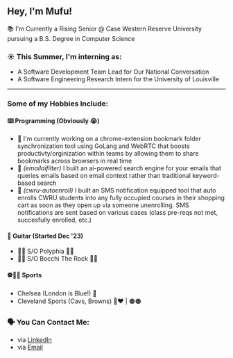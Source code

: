 ## Hey, I'm Mufu!

📚 I'm Currently a Rising Senior @ Case Western Reserve University pursuing a B.S. Degree in Computer Science

### ☀️ This Summer, I'm interning as:
- A Software Development Team Lead for Our National Conversation
- A Software Engineering Research Intern for the University of Louisville
---
### Some of my Hobbies Include:

#### ⌨️ Programming (Obviously 😭)
- 🌱 I'm currently working on a chrome-extension bookmark folder synchronization tool using GoLang and WebRTC that boosts productivty/orginization within teams by allowing them to share bookmarks across browsers in real time
- 🌳 *(emailaifilter)* I built an ai-powered search engine for your emails that queries emails based on email context rather than traditional keyword-based search
- 🌲 *(cwru-autoenroll)* I built an SMS notification equipped tool that auto enrolls CWRU students into any fully occupied courses in their shopping cart as soon as they open up via someone unenrolling. SMS notifications are sent based on various cases (class pre-reqs not met, succesfully enrolled, etc.)

#### 🎸 Guitar (Started Dec '23)
- 🤘🏾 S/O Polyphia 🤘🏾
- 🤘🏾 S/O Bocchi The Rock 🤘🏾

#### ⚽️🏀🏈 Sports
- Chelsea (London is Blue!) 🔹
- Cleveland Sports (Cavs, Browns) 💛❤️ | 🟤🟠

### 🗣️ You Can Contact Me:
- via [LinkedIn](https://www.linkedin.com/in/mufu-tebit-8bb355256/)
- via [Email](mailto:mmt108@case.edu)

  
  


  
